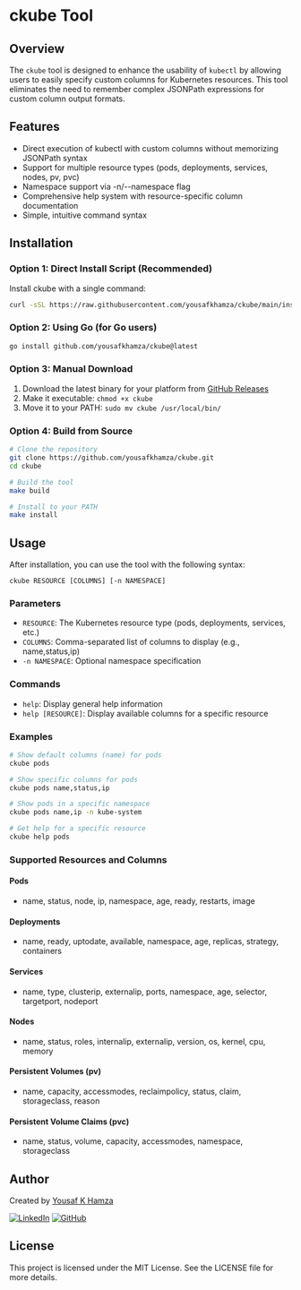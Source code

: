 # ckube Tool

## Overview

The `ckube` tool is designed to enhance the usability of `kubectl` by allowing users to easily specify custom columns for Kubernetes resources. This tool eliminates the need to remember complex JSONPath expressions for custom column output formats.

## Features

- Direct execution of kubectl with custom columns without memorizing JSONPath syntax
- Support for multiple resource types (pods, deployments, services, nodes, pv, pvc)
- Namespace support via -n/--namespace flag
- Comprehensive help system with resource-specific column documentation
- Simple, intuitive command syntax

## Installation

### Option 1: Direct Install Script (Recommended)

Install ckube with a single command:

```bash
curl -sSL https://raw.githubusercontent.com/yousafkhamza/ckube/main/install.sh | bash
```

### Option 2: Using Go (for Go users)

```bash
go install github.com/yousafkhamza/ckube@latest
```

### Option 3: Manual Download

1. Download the latest binary for your platform from [GitHub Releases](https://github.com/yousafkhamza/ckube/releases/latest)
2. Make it executable: `chmod +x ckube`
3. Move it to your PATH: `sudo mv ckube /usr/local/bin/`

### Option 4: Build from Source

```bash
# Clone the repository
git clone https://github.com/yousafkhamza/ckube.git
cd ckube

# Build the tool
make build

# Install to your PATH
make install
```

## Usage

After installation, you can use the tool with the following syntax:

```
ckube RESOURCE [COLUMNS] [-n NAMESPACE]
```

### Parameters

- `RESOURCE`: The Kubernetes resource type (pods, deployments, services, etc.)
- `COLUMNS`: Comma-separated list of columns to display (e.g., name,status,ip)
- `-n NAMESPACE`: Optional namespace specification

### Commands

- `help`: Display general help information
- `help [RESOURCE]`: Display available columns for a specific resource

### Examples

```bash
# Show default columns (name) for pods
ckube pods

# Show specific columns for pods
ckube pods name,status,ip

# Show pods in a specific namespace
ckube pods name,ip -n kube-system

# Get help for a specific resource
ckube help pods
```

### Supported Resources and Columns

#### Pods

- name, status, node, ip, namespace, age, ready, restarts, image

#### Deployments

- name, ready, uptodate, available, namespace, age, replicas, strategy, containers

#### Services

- name, type, clusterip, externalip, ports, namespace, age, selector, targetport, nodeport

#### Nodes

- name, status, roles, internalip, externalip, version, os, kernel, cpu, memory

#### Persistent Volumes (pv)

- name, capacity, accessmodes, reclaimpolicy, status, claim, storageclass, reason

#### Persistent Volume Claims (pvc)

- name, status, volume, capacity, accessmodes, namespace, storageclass

## Author

Created by [Yousaf K Hamza](https://github.com/yousafkhamza)

[![LinkedIn](https://img.shields.io/badge/LinkedIn-yousafkhamza-blue)](https://linkedin.com/in/yousafkhamza)
[![GitHub](https://img.shields.io/badge/GitHub-yousafkhamza-darkgreen)](https://github.com/yousafkhamza)

## License

This project is licensed under the MIT License. See the LICENSE file for more details.
